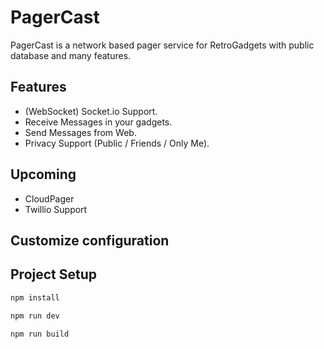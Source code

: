 # PagerCast

PagerCast is a network based pager service for RetroGadgets with public database and many features.

## Features

- (WebSocket) Socket.io Support.
- Receive Messages in your gadgets.
- Send Messages from Web.
- Privacy Support (Public / Friends / Only Me).

## Upcoming

- CloudPager 
- Twillio Support 


## Customize configuration


## Project Setup

```sh
npm install
```

```sh
npm run dev
```


```sh
npm run build
```

